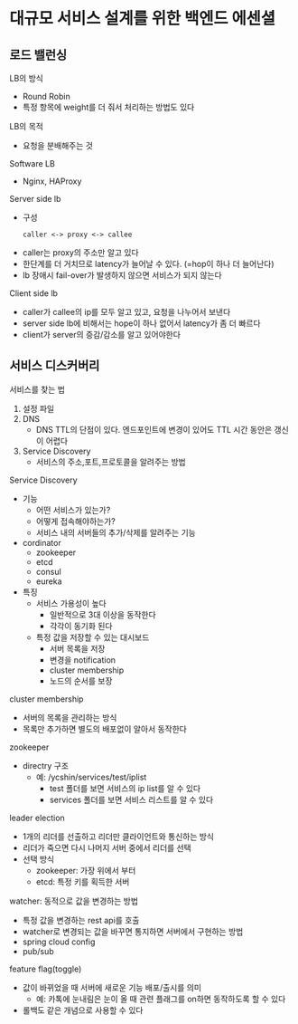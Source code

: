 # 대규모 서비스 설계를 위한 백엔드 에센셜
## 로드 밸런싱
LB의 방식
- Round Robin 
- 특정 항목에 weight를 더 줘서 처리하는 방법도 있다

LB의 목적
- 요청을 분배해주는 것

Software LB
- Nginx, HAProxy

Server side lb
- 구성
   ```
   caller <-> proxy <-> callee
   ```
- caller는 proxy의 주소만 알고 있다
- 한단계를 더 거치므로 latency가 늘어날 수 있다. (=hop이 하나 더 늘어난다)
- lb 장애시 fail-over가 발생하지 않으면 서비스가 되지 않는다

Client side lb
- caller가 callee의 ip를 모두 알고 있고, 요청을 나누어서 보낸다
- server side lb에 비해서는 hope이 하나 없어서 latency가 좀 더 빠르다
- client가 server의 증감/감소를 알고 있어야한다

## 서비스 디스커버리
서비스를 찾는 법
1. 설정 파일
2. DNS
   - DNS TTL의 단점이 있다. 엔드포인트에 변경이 있어도 TTL 시간 동안은 갱신이 어렵다
3. Service Discovery
   - 서비스의 주소,포트,프로토콜을 알려주는 방법

Service Discovery
- 기능
   - 어떤 서비스가 있는가?
   - 어떻게 접속해야하는가?
   - 서비스 내의 서버들의 추가/삭제를 알려주는 기능
- cordinator
   - zookeeper
   - etcd
   - consul
   - eureka
- 특징
   - 서비스 가용성이 높다
      - 일반적으로 3대 이상을 동작한다
      - 각각이 동기화 된다
   - 특정 값을 저장할 수 있는 대시보드
      - 서버 목록을 저장
      - 변경을 notification
      - cluster membership
      - 노드의 순서를 보장

cluster membership
- 서버의 목록을 관리하는 방식
- 목록만 추가하면 별도의 배포없이 알아서 동작한다

zookeeper
- directry 구조
   - 예: /ycshin/services/test/iplist
      - test 폴더를 보면 서비스의 ip list를 알 수 있다
      - services 폴더를 보면 서비스 리스트를 알 수 있다

leader election
- 1개의 리더를 선출하고 리더만 클라이언트와 통신하는 방식
- 리더가 죽으면 다시 나머지 서버 중에서 리더를 선택
- 선택 방식
   - zookeeper: 가장 위에서 부터
   - etcd: 특정 키를 획득한 서버

watcher: 동적으로 값을 변경하는 방법
- 특정 값을 변경하는 rest api를 호출
- watcher로 변경되는 값을 바꾸면 통지하면 서버에서 구현하는 방법
- spring cloud config
- pub/sub

feature flag(toggle)
- 값이 바뀌었을 때 서버에 새로운 기능 배포/출시를 의미
   - 예: 카톡에 눈내림은 눈이 올 때 관련 플래그를 on하면 동작하도록 할 수 있다
- 롤백도 같은 개념으로 사용할 수 있다

